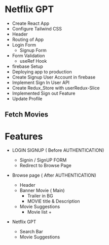 
# Netflix GPT
 - Create React App
 - Configure Tailwind CSS
 - Header
 - Routing of App
 - Login Form
   - Signup Form
 - Form Validation
    - useRef Hook
 - firebase Setup
 - Deploying app to production
 - Create Signup User Account in firebase
 - Implement  Sign In User API
 - Create Redux_Store with userRedux-Slice
 - Implemented Sign out Feature
 - Update Profile


 ## Fetch Movies
 





 # Features

  - LOGIN SIGNUP ( Before AUTHENTICATION)
     - Signin / SignUP FORM
     - Redirect to Browse Page

  - Browse page ( After AUTHENTICATION)
       - Header
       - Banner Movie ( Main)
          - Trailer in BG
          - MOVIE title & Description
       - Movie Suggestions
         - Movie list + 


  - Netflix GPT
     - Search Bar
     - Movie Suggestions